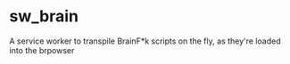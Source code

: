 # sw_brain
A service worker to transpile BrainF*k scripts on the fly, as they're loaded into the brpowser
